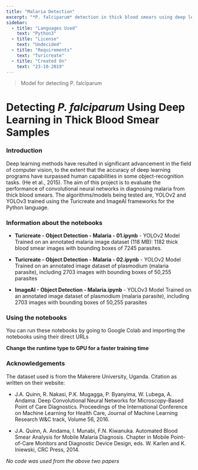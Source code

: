 ```yaml
---
title: "Malaria Detection"
excerpt: "*P. falciparum* detection in thick blood smears using deep learning"
sidebar:
  - title: "Languages Used"
    text: "Python3"
  - title: "License"
    text: "Undecided"
  - title: "Requirements"
    text: "Turicreate"
  - title: "Created On"
    text: "23-10-2019"
---
```


> Model for detecting P. falciparum 

# Detecting *P. falciparum* Using Deep Learning in Thick Blood Smear Samples

### Introduction

Deep learning methods have resulted in significant advancement in the field of computer vision, to the extent that the accuracy of deep learning programs have surpassed human capabilities in some object-recognition tasks. (He et al., 2015). The aim of this project is to evaluate the performance of convolutional neural networks in diagnosing malaria from thick blood smears. The algorithms/models being tested are, YOLOv2 and YOLOv3 trained using the Turicreate and ImageAI frameworks for the Python language.

### Information about the notebooks 

* **Turicreate - Object Detection - Malaria - 01.ipynb** - YOLOv2 Model Trained on an annotated malaria image dataset (118 MB): 1182 thick blood smear images with bounding boxes of 7245 parasites.

* **Turicreate - Object Detection - Malaria - 02.ipynb** - YOLOv2 Model Trained on an annotated image dataset of plasmodium (malaria parasite), including 2703 images with bounding boxes of 50,255 parasites

* **ImageAI - Object Detection - Malaria.ipynb** - YOLOv3 Model Trained on an annotated image dataset of plasmodium (malaria parasite), including 2703 images with bounding boxes of 50,255 parasites

### Using the notebooks 

You can run these notebooks by going to Google Colab and importing the notebooks using their direct URLs

**Change the runtime type to GPU for a faster training time**

### Acknowledgements

The dataset used is from the Makerere University, Uganda. Citation as written on their website:

* J.A. Quinn, R. Nakasi, P.K. Mugagga, P. Byanyima, W. Lubega, A. Andama. Deep Convolutional Neural Networks for Microscopy-Based Point of Care Diagnostics. Proceedings of the International Conference on Machine Learning for Health Care, Journal of Machine Learning Research W&C track, Volume 56, 2016.

* J.A. Quinn, A. Andama, I. Munabi, F.N. Kiwanuka. Automated Blood Smear Analysis for Mobile Malaria Diagnosis. Chapter in Mobile Point-of-Care Monitors and Diagnostic Device Design, eds. W. Karlen and K. Iniewski, CRC Press, 2014.

*No code was used from the above two papers*

